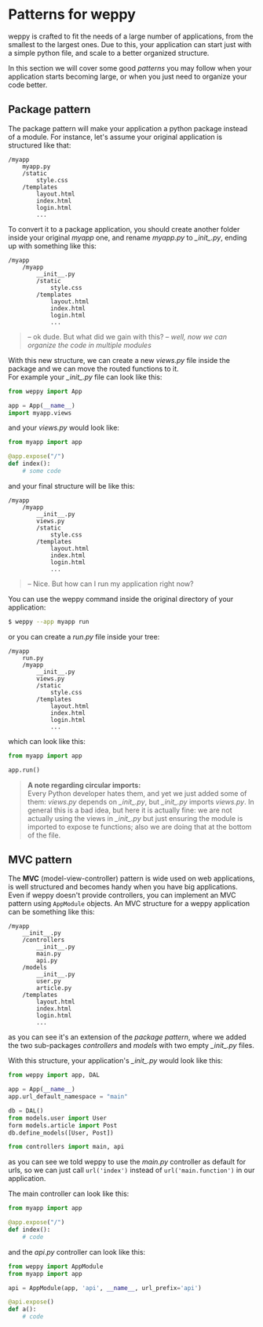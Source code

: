 Patterns for weppy
==================

weppy is crafted to fit the needs of a large number of applications, from the smallest to the largest ones. Due to this, your application can start just with a simple python file, and scale to a better organized structure.

In this section we will cover some good *patterns* you may follow when your application starts becoming large, or when you just need to organize your code better.

Package pattern
---------------

The package pattern will make your application a python package instead of a module. For instance, let's assume your original application is structured like that:

```
/myapp
    myapp.py
    /static
        style.css
    /templates
        layout.html
        index.html
        login.html
        ...
```

To convert it to a package application, you should create another folder inside your original *myapp* one, and rename *myapp.py* to *\__init__.py*, ending up with something like this:

```
/myapp
    /myapp
        __init__.py
        /static
            style.css
        /templates
            layout.html
            index.html
            login.html
            ...
```

> – ok dude. But what did we gain with this?
> – *well, now we can organize the code in multiple modules*

With this new structure, we can create a new *views.py* file inside the package and we can move the routed functions to it.   
For example your *\__init__.py* file can look like this:

```python
from weppy import App

app = App(__name__)
import myapp.views
```

and your *views.py* would look like:

```python
from myapp import app

@app.expose("/")
def index():
    # some code
```

and your final structure will be like this:

```
/myapp
    /myapp
        __init__.py
        views.py
        /static
            style.css
        /templates
            layout.html
            index.html
            login.html
            ...
```

> – Nice. But how can I run my application right now?

You can use the weppy command inside the original directory of your application:

```bash
$ weppy --app myapp run
```

or you can create a *run.py* file inside your tree:

```
/myapp
    run.py
    /myapp
        __init__.py
        views.py
        /static
            style.css
        /templates
            layout.html
            index.html
            login.html
            ...
```

which can look like this:

```python
from myapp import app

app.run()
```

> **A note regarding circular imports:**   
> Every Python developer hates them, and yet we just added some of them: *views.py* depends on *\__init\__.py*, but *\__init\__.py* imports *views.py*. In general this is a bad idea, but here it is actually fine: we are not actually using the views in *\__init\__.py* but just ensuring the module is imported to expose te functions; also we are doing that at the bottom of the file.

MVC pattern
-----------
The **MVC** (model-view-controller) pattern is wide used on web applications, is well structured and becomes handy when you have big applications.   
Even if weppy doesn't provide controllers, you can implement an MVC pattern using `AppModule` objects. An MVC structure for a weppy application can be something like this:

```
/myapp
    __init__.py
    /controllers
        __init__.py
        main.py
        api.py
    /models
        __init__.py
        user.py
        article.py
    /templates
        layout.html
        index.html
        login.html
        ...
```

as you can see it's an extension of the *package pattern*, where we added the two sub-packages *controllers* and *models* with two empty *\__init__.py* files.

With this structure, your application's *\__init__.py* would look like this:

```python
from weppy import app, DAL

app = App(__name__)
app.url_default_namespace = "main"

db = DAL()
from models.user import User
form models.article import Post
db.define_models([User, Post])

from controllers import main, api
```

as you can see we told weppy to use the *main.py* controller as default for urls, so we can just call `url('index')` instead of `url('main.function')` in our application.

The main controller can look like this:

```python
from myapp import app

@app.expose("/")
def index():
    # code
```

and the *api.py* controller can look like this:

```python
from weppy import AppModule
from myapp import app

api = AppModule(app, 'api', __name__, url_prefix='api')

@api.expose()
def a():
    # code
```
